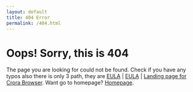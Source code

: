 ```yaml
---
layout: default
title: 404 Error
permalink: /404.html
---
```


# Oops! Sorry, this is 404

The page you are looking for could not be found. Check if you have any typos also there is only 3 path, they are <a href="/EULA">EULA</a> | <a href="/privacy_policy">EULA<a> | <a href="/engine">Landing page for Crora Browser</a>. Want go to homepage? <a href="/">Homepage</a>.